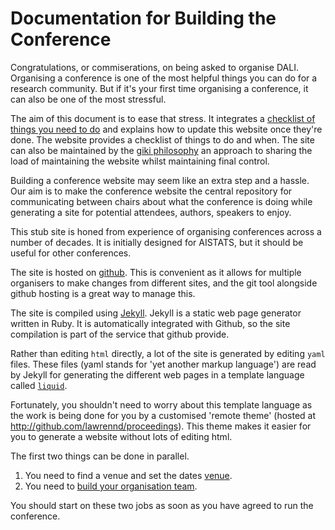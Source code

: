 # Documentation for Building the Conference

Congratulations, or commiserations, on being asked to organise DALI. Organising a conference is one of the most helpful things you can do for a research community. But if it's your first time organising a conference, it can also be one of the most stressful. 

The aim of this document is to ease that stress. It integrates a [checklist of things you need to do](./checklist.md) and explains how to update this website once they're done. The website provides a checklist of things to do and when. The site can also be maintained by the [giki philosophy](./giki.md) an approach to sharing the load of maintaining the website whilst maintaining final control. 

Building a conference website may seem like an extra step and a hassle. Our aim is to make the conference website the central repository for communicating between chairs about what the conference is doing while generating a site for potential attendees, authors, speakers to enjoy.

This stub site is honed from experience of organising conferences across a number of decades. It is initially designed for AISTATS, but it should be useful for other conferences.

The site is hosted on [github](http://github.com). This is convenient as it allows for multiple organisers to make changes from different sites, and the git tool alongside github hosting is a great way to manage this.

The site is compiled using [Jekyll](https://jekyllrb.com/). Jekyll is a static web page generator written in Ruby. It is automatically integrated with Github, so the site compilation is part of the service that github provide.

Rather than editing `html` directly, a lot of the site is generated by editing `yaml` files. These files (yaml stands for 'yet another markup language') are read by Jekyll for generating the different web pages in a template language called [`liquid`](https://shopify.github.io/liquid/). 

Fortunately, you shouldn't need to worry about this template language as the work is being done for you by a  customised 'remote theme' (hosted at <http://github.com/lawrennd/proceedings>). This theme makes it easier for you to generate a website without lots of editing html.

The first two things can be done in parallel.

1. You need to find a venue and set the dates [venue](./venue.md).
2. You need to [build your organisation team](./committees.md).

You should start on these two jobs as soon as you have agreed to run the conference. 
